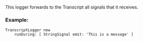This logger forwards to the Transcript all signals that it receives.

### Example:

```
TranscriptLogger new 
    runDuring: [ StringSignal emit: 'This is a message' ]
```